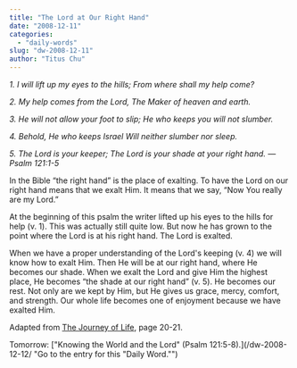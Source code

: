 ```yaml
---
title: "The Lord at Our Right Hand"
date: "2008-12-11"
categories: 
  - "daily-words"
slug: "dw-2008-12-11"
author: "Titus Chu"
---
```


_1\. I will lift up my eyes to the hills; From where shall my help come?_

_2\. My help comes from the Lord, The Maker of heaven and earth._

_3\. He will not allow your foot to slip; He who keeps you will not slumber._

_4\. Behold, He who keeps Israel Will neither slumber nor sleep._

_5\. The Lord is your keeper; The Lord is your shade at your right hand._ _— Psalm 121:1-5_

In the Bible “the right hand” is the place of exalting. To have the Lord on our right hand means that we exalt Him. It means that we say, “Now You really are my Lord.”

At the beginning of this psalm the writer lifted up his eyes to the hills for help (v. 1). This was actually still quite low. But now he has grown to the point where the Lord is at his right hand. The Lord is exalted.

When we have a proper understanding of the Lord's keeping (v. 4) we will know how to exalt Him. Then He will be at our right hand, where He becomes our shade. When we exalt the Lord and give Him the highest place, He becomes “the shade at our right hand” (v. 5). He becomes our rest. Not only are we kept by Him, but He gives us grace, mercy, comfort, and strength. Our whole life becomes one of enjoyment because we have exalted Him.

Adapted from [The Journey of Life](/book-journey-of-life/ "Go to the entry for this book."), page 20-21.

Tomorrow: ["Knowing the World and the Lord" (Psalm 121:5-8).](/dw-2008-12-12/ "Go to the entry for this "Daily Word."")

